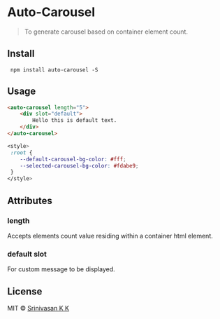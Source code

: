 # Auto-Carousel

> To generate carousel based on container element count.

## Install

```
 npm install auto-carousel -S
```

## Usage
```html
<auto-carousel length="5">
    <div slot="default">
        Hello this is default text.
    </div>
</auto-carousel>
```
```css
<style>
 :root {
    --default-carousel-bg-color: #fff;
    --selected-carousel-bg-color: #fdabe9;
 }
</style>
```

## Attributes

### length
Accepts elements count value residing within a container html element.

### default slot
For custom message to be displayed.


## License
MIT &copy; [Srinivasan K K](https://srinivasankk.com)